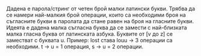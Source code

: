 Дадена е парола/стринг от четен брой малки латински букви. Трябва да се намери най-малкия брой операции, които са необходими броя на съгласните букви в паролата да стане равен
на броя на гласните букви. Идеята е дадена малка съгласна буква да се замести с най-близката малка гласна буква от латинската азбука. Буквите от [v до z] се заместват с буквата
u. Пример: lost става louu -> 3 операции са необходими. t -> u = 1 операция, s -> u = 2 операции.
